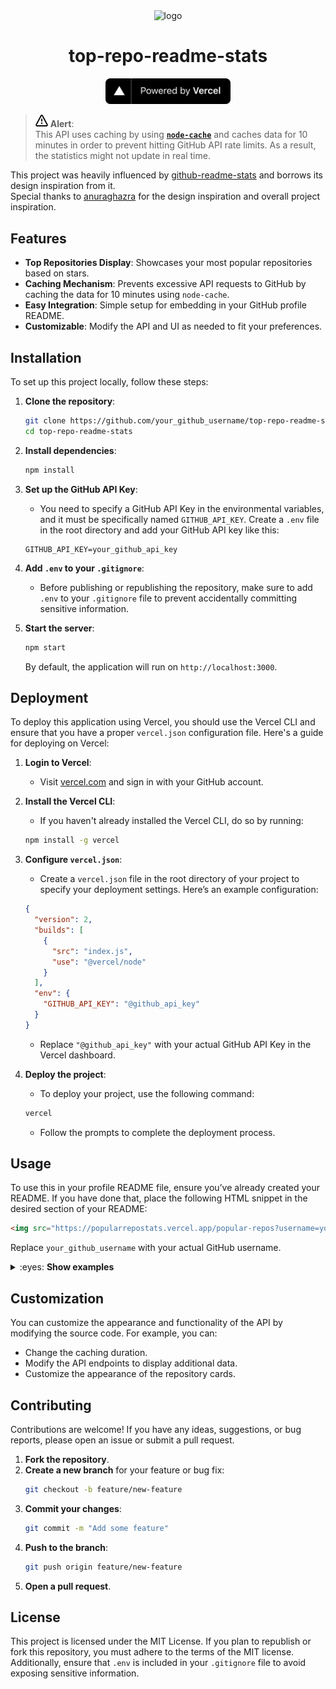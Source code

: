 

<div align=center>
  <img src="https://cdn.icon-icons.com/icons2/903/PNG/512/stats_icon-icons.com_69449.png" alt="logo"/>

# top-repo-readme-stats  
<a href="https://vercel.com">
  <img src="powered-by-vercel.svg" alt="vercel logo" width="200" />
</a>

</div>

> <img src="alert.svg" alt="icon" width="20" /> **Alert**:  
> This API uses caching by using [**`node-cache`**](https://github.com/node-cache/node-cache) and caches data for 10 minutes in order to prevent hitting GitHub API rate limits. As a result, the statistics might not update in real time.

This project was heavily influenced by [github-readme-stats](https://github.com/anuraghazra/github-readme-stats/tree/master) and borrows its design inspiration from it.  
Special thanks to [anuraghazra](https://github.com/anuraghazra) for the design inspiration and overall project inspiration.

## Features

- **Top Repositories Display**: Showcases your most popular repositories based on stars.
- **Caching Mechanism**: Prevents excessive API requests to GitHub by caching the data for 10 minutes using `node-cache`.
- **Easy Integration**: Simple setup for embedding in your GitHub profile README.
- **Customizable**: Modify the API and UI as needed to fit your preferences.

## Installation

To set up this project locally, follow these steps:

1. **Clone the repository**:
    ```bash
    git clone https://github.com/your_github_username/top-repo-readme-stats.git
    cd top-repo-readme-stats
    ```

2. **Install dependencies**:
    ```bash
    npm install
    ```

3. **Set up the GitHub API Key**:
    - You need to specify a GitHub API Key in the environmental variables, and it must be specifically named `GITHUB_API_KEY`. Create a `.env` file in the root directory and add your GitHub API key like this:
    ```env
    GITHUB_API_KEY=your_github_api_key
    ```

4. **Add `.env` to your `.gitignore`**:
    - Before publishing or republishing the repository, make sure to add `.env` to your `.gitignore` file to prevent accidentally committing sensitive information.

5. **Start the server**:
    ```bash
    npm start
    ```
    By default, the application will run on `http://localhost:3000`.

## Deployment

To deploy this application using Vercel, you should use the Vercel CLI and ensure that you have a proper `vercel.json` configuration file. Here's a guide for deploying on Vercel:

1. **Login to Vercel**:
    - Visit [vercel.com](https://vercel.com) and sign in with your GitHub account.

2. **Install the Vercel CLI**:
    - If you haven't already installed the Vercel CLI, do so by running:
    ```bash
    npm install -g vercel
    ```

3. **Configure `vercel.json`**:
    - Create a `vercel.json` file in the root directory of your project to specify your deployment settings. Here’s an example configuration:
    ```json
    {
      "version": 2,
      "builds": [
        {
          "src": "index.js",
          "use": "@vercel/node"
        }
      ],
      "env": {
        "GITHUB_API_KEY": "@github_api_key"
      }
    }
    ```
    - Replace `"@github_api_key"` with your actual GitHub API Key in the Vercel dashboard.

4. **Deploy the project**:
    - To deploy your project, use the following command:
    ```bash
    vercel
    ```
    - Follow the prompts to complete the deployment process.

## Usage

To use this in your profile README file, ensure you’ve already created your README. If you have done that, place the following HTML snippet in the desired section of your README:

```html
<img src="https://popularrepostats.vercel.app/popular-repos?username=your_github_username" alt="most popular repositories"/>
```

Replace `your_github_username` with your actual GitHub username.

<details>
<summary>:eyes: <strong>Show examples</strong></summary>

![GitHub popular repo linuxfandudeguy](https://popularrepostats.vercel.app/popular-repos?username=linuxfandudeguy)
![GitHub popular repo 2.0 octocat](https://popularrepostats.vercel.app/popular-repos?username=octocat)
![GitHub popular repo 3.0 tandpfun](https://popularrepostats.vercel.app/popular-repos?username=tandpfun)
![GitHub popular repo 4.0 github](https://popularrepostats.vercel.app/popular-repos?username=github)
</details>

## Customization

You can customize the appearance and functionality of the API by modifying the source code. For example, you can:

- Change the caching duration.
- Modify the API endpoints to display additional data.
- Customize the appearance of the repository cards.

## Contributing

Contributions are welcome! If you have any ideas, suggestions, or bug reports, please open an issue or submit a pull request.

1. **Fork the repository**.
2. **Create a new branch** for your feature or bug fix:
    ```bash
    git checkout -b feature/new-feature
    ```
3. **Commit your changes**:
    ```bash
    git commit -m "Add some feature"
    ```
4. **Push to the branch**:
    ```bash
    git push origin feature/new-feature
    ```
5. **Open a pull request**.

## License

This project is licensed under the MIT License. If you plan to republish or fork this repository, you must adhere to the terms of the MIT license. Additionally, ensure that `.env` is included in your `.gitignore` file to avoid exposing sensitive information.

